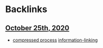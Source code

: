 
# Backlinks
## [October 25th, 2020](<October 25th, 2020.md>)
- [compressed process](<compressed process.md>) [information-linking](<information-linking.md>)

